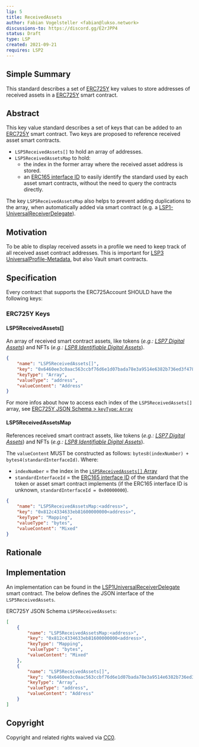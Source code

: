 ```yaml
---
lip: 5
title: ReceivedAssets
author: Fabian Vogelsteller <fabian@lukso.network> 
discussions-to: https://discord.gg/E2rJPP4
status: Draft
type: LSP
created: 2021-09-21
requires: LSP2
---
```


## Simple Summary
This standard describes a set of [ERC725Y](https://github.com/ethereum/EIPs/blob/master/EIPS/eip-725.md) key values to store addresses of received assets in a [ERC725Y](https://github.com/ethereum/EIPs/blob/master/EIPS/eip-725.md) smart contract.

## Abstract
This key value standard describes a set of keys that can be added to an [ERC725Y](https://github.com/ethereum/EIPs/blob/master/EIPS/eip-725.md) smart contract.
Two keys are proposed to reference received asset smart contracts.

- `LSP5ReceivedAssets[]` to hold an array of addresses.
- `LSP5ReceivedAssetsMap` to hold:
  - the index in the former array where the received asset address is stored.
  - an [ERC165 interface ID](https://eips.ethereum.org/EIPS/eip-165) to easily identify the standard used by each asset smart contracts, without the need to query the contracts directly. 

The key `LSP5ReceivedAssetsMap` also helps to prevent adding duplications to the array, when automatically added via smart contract (e.g. a [LSP1-UniversalReceiverDelegate](https://github.com/lukso-network/LIPs/blob/master/LSPs/LSP-1-UniversalReceiver.md)).

## Motivation
To be able to display received assets in a profile we need to keep track of all received asset contract addresses. This is important for [LSP3 UniversalProfile-Metadata](https://github.com/lukso-network/LIPs/blob/master/LSPs/LSP-3-UniversalProfile-Metadata.md), but also Vault smart contracts.

## Specification

Every contract that supports the ERC725Account SHOULD have the following keys:

### ERC725Y Keys


#### LSP5ReceivedAssets[]

An array of received smart contract assets, like tokens (_e.g.: [LSP7 Digital Assets](./LSP-7-DigitalAsset)_) and NFTs (_e.g.: [LSP8 Identifiable Digital Assets](./LSP-8-IdentifiableDigitalAsset)_).


```json
{
    "name": "LSP5ReceivedAssets[]",
    "key": "0x6460ee3c0aac563ccbf76d6e1d07bada78e3a9514e6382b736ed3f478ab7b90b",
    "keyType": "Array",
    "valueType": "address",
    "valueContent": "Address"
}
```

For more infos about how to access each index of the `LSP5ReceivedAssets[]` array, see [ERC725Y JSON Schema > `keyType`: `Array`](https://github.com/lukso-network/LIPs/blob/master/LSPs/LSP-2-ERC725YJSONSchema.md#array)

#### LSP5ReceivedAssetsMap

References received smart contract assets, like tokens (_e.g.: [LSP7 Digital Assets](./LSP-7-DigitalAsset)_) and NFTs (_e.g.: [LSP8 Identifiable Digital Assets](./LSP-8-IdentifiableDigitalAsset)_).

The `valueContent` MUST be constructed as follows: `bytes8(indexNumber) + bytes4(standardInterfaceId)`. Where: 
- `indexNumber` = the index in the [`LSP5ReceivedAssets[]` Array](#lsp3issuedassets)
- `standardInterfaceId` = the [ERC165 interface ID](https://eips.ethereum.org/EIPS/eip-165) of the standard that the token or asset smart contract implements (if the ERC165 interface ID is unknown, `standardInterfaceId = 0x00000000`).

```json
{
    "name": "LSP5ReceivedAssetsMap:<address>",
    "key": "0x812c4334633eb81600000000<address>",
    "keyType": "Mapping",
    "valueType": "bytes",
    "valueContent": "Mixed"
}
```

## Rationale

## Implementation

An implementation can be found in the [LSP1UniversalReceiverDelegate](https://github.com/lukso-network/lsp-universalprofile-smart-contracts/blob/main/contracts/LSP1UniversalReceiver/LSP1UniversalReceiverDelegateUP/LSP1UniversalReceiverDelegateUP.sol) smart contract. The below defines the JSON interface of the `LSP5ReceivedAssets`.

ERC725Y JSON Schema `LSP5ReceivedAssets`:
```json
[
    {
        "name": "LSP5ReceivedAssetsMap:<address>",
        "key": "0x812c4334633eb81600000000<address>",
        "keyType": "Mapping",
        "valueType": "bytes",
        "valueContent": "Mixed"
    },
    {
        "name": "LSP5ReceivedAssets[]",
        "key": "0x6460ee3c0aac563ccbf76d6e1d07bada78e3a9514e6382b736ed3f478ab7b90b",
        "keyType": "Array",
        "valueType": "address",
        "valueContent": "Address"
    }
]
```

## Copyright
Copyright and related rights waived via [CC0](https://creativecommons.org/publicdomain/zero/1.0/).
